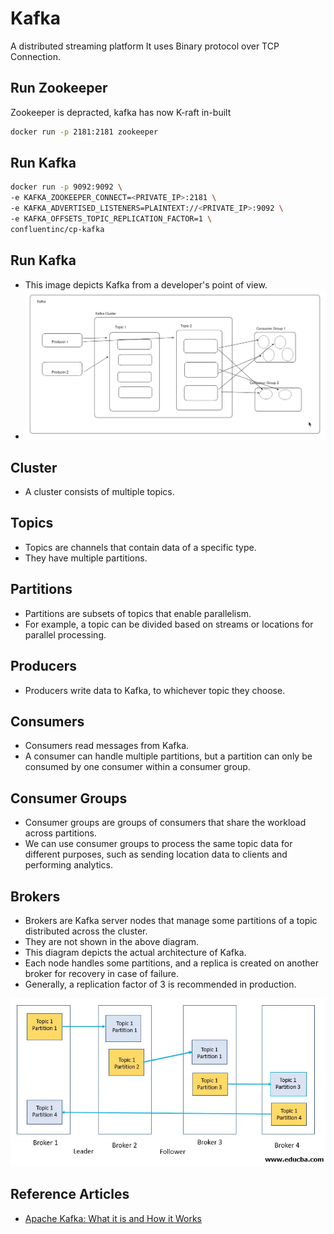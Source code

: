 # Kafka
A distributed streaming platform
It uses Binary protocol over TCP Connection.

## Run Zookeeper
Zookeeper is depracted, kafka has now K-raft in-built
```bash
docker run -p 2181:2181 zookeeper
```

## Run Kafka
```bash
docker run -p 9092:9092 \
-e KAFKA_ZOOKEEPER_CONNECT=<PRIVATE_IP>:2181 \
-e KAFKA_ADVERTISED_LISTENERS=PLAINTEXT://<PRIVATE_IP>:9092 \
-e KAFKA_OFFSETS_TOPIC_REPLICATION_FACTOR=1 \
confluentinc/cp-kafka
```

## Run Kafka
- This image depicts Kafka from a developer's point of view.
- ![Kafka Developer View](image.png)

## Cluster
- A cluster consists of multiple topics.

## Topics
- Topics are channels that contain data of a specific type.
- They have multiple partitions.

## Partitions
- Partitions are subsets of topics that enable parallelism.
- For example, a topic can be divided based on streams or locations for parallel processing.

## Producers
- Producers write data to Kafka, to whichever topic they choose.

## Consumers
- Consumers read messages from Kafka.
- A consumer can handle multiple partitions, but a partition can only be consumed by one consumer within a consumer group.

## Consumer Groups
- Consumer groups are groups of consumers that share the workload across partitions.
- We can use consumer groups to process the same topic data for different purposes, such as sending location data to clients and performing analytics.

## Brokers
- Brokers are Kafka server nodes that manage some partitions of a topic distributed across the cluster.
- They are not shown in the above diagram.
- This diagram depicts the actual architecture of Kafka.
- Each node handles some partitions, and a replica is created on another broker for recovery in case of failure.
- Generally, a replication factor of 3 is recommended in production.

![Kafka Architecture](image-1.png)

## Reference Articles
- [Apache Kafka: What it is and How it Works](https://medium.com/swlh/apache-kafka-what-is-and-how-it-works-e176ab31fcd5)